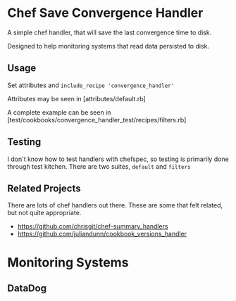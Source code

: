 # Chef Save Convergence Handler

A simple chef handler, that will save the last convergence time to disk.

Designed to help monitoring systems that read data persisted to disk.

## Usage

Set attributes and `include_recipe 'convergence_handler'`

Attributes may be seen in [attributes/default.rb]

A complete example can be seen in [test/cookbooks/convergence_handler_test/recipes/filters.rb]

## Testing

I don't know how to test handlers with chefspec, so testing is
primarily done through test kitchen. There are two suites, `default`
and `filters`

## Related Projects

There are lots of chef handlers out there. These are some that felt
related, but not quite appropriate.

* https://github.com/chrisgit/chef-summary_handlers
* https://github.com/juliandunn/cookbook_versions_handler

# Monitoring Systems

## DataDog
